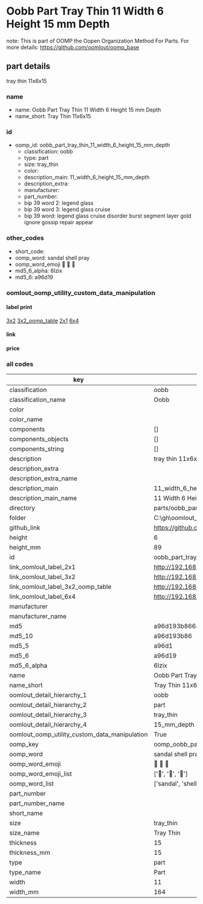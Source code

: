 # Oobb Part Tray Thin 11 Width 6 Height 15 mm Depth  

note: This is part of OOMP the Oopen Organization Method For Parts. For more details: https://github.com/oomlout/oomp_base

##  part details
  



tray thin 11x6x15



### name
* name: Oobb Part Tray Thin 11 Width 6 Height 15 mm Depth
* name_short: Tray Thin 11x6x15 
### id
* oomp_id: oobb_part_tray_thin_11_width_6_height_15_mm_depth
  * classification: oobb
  * type: part
  * size: tray_thin
  * color: 
  * description_main: 11_width_6_height_15_mm_depth
  * description_extra: 
  * manufacturer: 
  * part_number: 
  * bip 39 word 2: legend glass
  * bip 39 word 3: legend glass cruise
  * bip 39 word: legend glass cruise disorder burst segment layer gold ignore gossip repair appear

### other_codes
* short_code: 
* oomp_word: sandal shell pray
* oomp_word_emoji :sandal: :shell: :pray:
* md5_6_alpha: 6lzix
* md5_6: a96d19






### oomlout_oomp_utility_custom_data_manipulation
#### label print
[3x2](http://192.168.1.245:1112/?label=oomp%206lzix)
[3x2_oomp_table](http://192.168.1.108:1112/?label=oomp%206lzix)
[2x1](http://192.168.1.242:1112/?label=oomp%206lzix)
[6x4](http://192.168.1.55:1112/?label=oomp%206lzix)    

#### link

                              

#### price







### all codes 
| key | value |  
| --- | --- |  
| classification | oobb |  
| classification_name | Oobb |  
| color |  |  
| color_name |  |  
| components | [] |  
| components_objects | [] |  
| components_string | [] |  
| description | tray thin 11x6x15 |  
| description_extra |  |  
| description_extra_name |  |  
| description_main | 11_width_6_height_15_mm_depth |  
| description_main_name | 11 Width 6 Height 15 mm Depth |  
| directory | parts/oobb_part_tray_thin_11_width_6_height_15_mm_depth |  
| folder | C:\gh\oomlout_oobb_version_4_generated_parts\parts\oobb_part_tray_thin_11_width_6_height_15_mm_depth |  
| github_link | https://github.com/oomlout/oomlout_oomp_part_src/tree/main/parts/oobb_part_tray_thin_11_width_6_height_15_mm_depth |  
| height | 6 |  
| height_mm | 89 |  
| id | oobb_part_tray_thin_11_width_6_height_15_mm_depth |  
| link_oomlout_label_2x1 | http://192.168.1.242:1112/?label=oomp%206lzix |  
| link_oomlout_label_3x2 | http://192.168.1.245:1112/?label=oomp%206lzix |  
| link_oomlout_label_3x2_oomp_table | http://192.168.1.108:1112/?label=oomp%206lzix |  
| link_oomlout_label_6x4 | http://192.168.1.55:1112/?label=oomp%206lzix |  
| manufacturer |  |  
| manufacturer_name |  |  
| md5 | a96d193b86644fcb0c8f63f66958bbfc |  
| md5_10 | a96d193b86 |  
| md5_5 | a96d1 |  
| md5_6 | a96d19 |  
| md5_6_alpha | 6lzix |  
| name | Oobb Part Tray Thin 11 Width 6 Height 15 mm Depth |  
| name_short | Tray Thin 11x6x15  |  
| oomlout_detail_hierarchy_1 | oobb |  
| oomlout_detail_hierarchy_2 | part |  
| oomlout_detail_hierarchy_3 | tray_thin |  
| oomlout_detail_hierarchy_4 | 15_mm_depth |  
| oomlout_oomp_utility_custom_data_manipulation | True |  
| oomp_key | oomp_oobb_part_tray_thin_11_width_6_height_15_mm_depth |  
| oomp_word | sandal shell pray |  
| oomp_word_emoji | :sandal: :shell: :pray: |  
| oomp_word_emoji_list | [':sandal:', ':shell:', ':pray:'] |  
| oomp_word_list | ['sandal', 'shell', 'pray'] |  
| part_number |  |  
| part_number_name |  |  
| short_name |  |  
| size | tray_thin |  
| size_name | Tray Thin |  
| thickness | 15 |  
| thickness_mm | 15 |  
| type | part |  
| type_name | Part |  
| width | 11 |  
| width_mm | 164 |  
